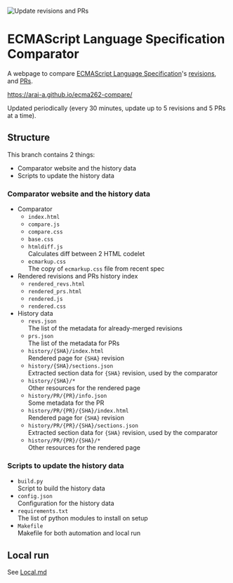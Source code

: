 ![Update revisions and PRs](https://github.com/arai-a/ecma262-compare/workflows/Update%20revisions%20and%20PRs/badge.svg)

# ECMAScript Language Specification Comparator

A webpage to compare [ECMAScript Language Specification](https://tc39.es/ecma262/)'s [revisions](https://github.com/tc39/ecma262/commits/master), and [PRs](https://github.com/tc39/ecma262/pulls).

https://arai-a.github.io/ecma262-compare/

Updated periodically (every 30 minutes, update up to 5 revisions and 5 PRs at a time).

## Structure

This branch contains 2 things:

* Comparator website and the history data
* Scripts to update the history data

### Comparator website and the history data

* Comparator
  * `index.html`
  * `compare.js`
  * `compare.css`
  * `base.css`
  * `htmldiff.js`  
    Calculates diff between 2 HTML codelet
  * `ecmarkup.css`  
    The copy of `ecmarkup.css` file from recent spec
* Rendered revisions and PRs history index
  * `rendered_revs.html`
  * `rendered_prs.html`
  * `rendered.js`
  * `rendered.css`
* History data
  * `revs.json`  
    The list of the metadata for already-merged revisions
  * `prs.json`  
    The list of the metadata for PRs
  * `history/{SHA}/index.html`  
    Rendered page for `{SHA}` revision
  * `history/{SHA}/sections.json`  
    Extracted section data for `{SHA}` revision, used by the comparator
  * `history/{SHA}/*`  
    Other resources for the rendered page
  * `history/PR/{PR}/info.json`  
    Some metadata for the PR
  * `history/PR/{PR}/{SHA}/index.html`  
    Rendered page for `{SHA}` revision
  * `history/PR/{PR}/{SHA}/sections.json`  
    Extracted section data for `{SHA}` revision, used by the comparator
  * `history/PR/{PR}/{SHA}/*`  
    Other resources for the rendered page

### Scripts to update the history data

* `build.py`  
  Script to build the history data
* `config.json`  
  Configuration for the history data
* `requirements.txt`  
  The list of python modules to install on setup
* `Makefile`  
  Makefile for both automation and local run

## Local run

See [Local.md](./Local.md)
